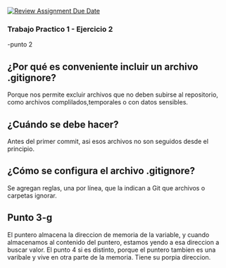 [![Review Assignment Due Date](https://classroom.github.com/assets/deadline-readme-button-22041afd0340ce965d47ae6ef1cefeee28c7c493a6346c4f15d667ab976d596c.svg)](https://classroom.github.com/a/kl-E8VQf)

### Trabajo Practico 1 - Ejercicio 2

-punto 2

## ¿Por qué es conveniente incluir un archivo .gitignore?
Porque nos permite excluir archivos que no deben subirse al repositorio, como archivos complilados,temporales o con datos sensibles.

## ¿Cuándo se debe hacer?
Antes del primer commit, asi esos archivos no son seguidos desde el principio.

## ¿Cómo se configura el archivo .gitignore?
Se agregan reglas, una por línea, que la indican a Git que archivos o carpetas ignorar.

## Punto 3-g
El puntero almacena la direccion de memoria de la variable, y cuando almacenamos al contenido del puntero, estamos yendo a esa direccion a buscar valor.
El punto 4 si es distinto, porque el puntero tambien es una varibale y vive en otra parte de la memoria. Tiene su porpia direccion.